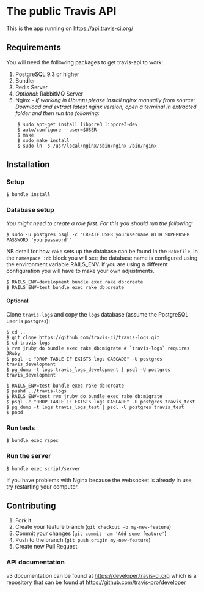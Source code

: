 # The public Travis API

This is the app running on https://api.travis-ci.org/

## Requirements

You will need the following packages to get travis-api to work:

1. PostgreSQL 9.3 or higher
2. Bundler
3. Redis Server
4. *Optional:* RabbitMQ Server
5. Nginx -
    *If working in Ubuntu please install nginx manually from source: Download and extract latest nginx version, open a terminal in extracted folder and then run the following:*
```sh-session
    $ sudo apt-get install libpcre3 libpcre3-dev
    $ auto/configure --user=$USER
    $ make
    $ sudo make install
    $ sudo ln -s /usr/local/nginx/sbin/nginx /bin/nginx
```

## Installation

### Setup
```sh-session
$ bundle install
```
### Database setup

*You might need to create a role first. For this you should run the following:*
```sh-session
$ sudo -u postgres psql -c "CREATE USER yourusername WITH SUPERUSER PASSWORD 'yourpassword'"
```

NB detail for how `rake` sets up the database can be found in the `Rakefile`. In the `namespace :db` block you will see the database name is configured using the environment variable RAILS_ENV. If you are using a different configuration you will have to make your own adjustments.
```sh-session
$ RAILS_ENV=development bundle exec rake db:create
$ RAILS_ENV=test bundle exec rake db:create
```
#### Optional
Clone `travis-logs` and copy the `logs` database (assume the PostgreSQL user is `postgres`):
```sh-session
$ cd ..
$ git clone https://github.com/travis-ci/travis-logs.git
$ cd travis-logs
$ rvm jruby do bundle exec rake db:migrate # `travis-logs` requires JRuby
$ psql -c "DROP TABLE IF EXISTS logs CASCADE" -U postgres travis_development
$ pg_dump -t logs travis_logs_development | psql -U postgres travis_development

$ RAILS_ENV=test bundle exec rake db:create
$ pushd ../travis-logs
$ RAILS_ENV=test rvm jruby do bundle exec rake db:migrate
$ psql -c "DROP TABLE IF EXISTS logs CASCADE" -U postgres travis_test
$ pg_dump -t logs travis_logs_test | psql -U postgres travis_test
$ popd
```


### Run tests
```sh-session
$ bundle exec rspec
```
### Run the server
```sh-session
$ bundle exec script/server
```
If you have problems with Nginx because the websocket is already in use, try restarting your computer.

## Contributing

1. Fork it
2. Create your feature branch (`git checkout -b my-new-feature`)
3. Commit your changes (`git commit -am 'Add some feature'`)
4. Push to the branch (`git push origin my-new-feature`)
5. Create new Pull Request

### API documentation

v3 documentation can be found at https://developer.travis-ci.org which is a repository that can be found at https://github.com/travis-pro/developer
